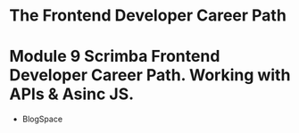 # The Frontend Developer Career Path

# Module 9 Scrimba Frontend Developer Career Path. Working with APIs & Asinc JS.

- BlogSpace
